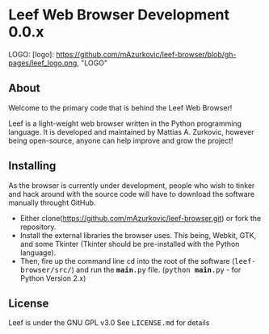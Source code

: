 Leef Web Browser Development 0.0.x
==================================

LOGO:
[logo]: https://github.com/mAzurkovic/leef-browser/blob/gh-pages/leef_logo.png, "LOGO"

About
-----
Welcome to the primary code that is behind the Leef Web Browser!

Leef is a light-weight web browser written in the Python programming language.
It is developed and maintained by Mattias A. Zurkovic, however being open-source, anyone can help improve and grow the project!

Installing
----------
As the browser is currently under development, people who wish to tinker and hack around with the source code will have to download the software manually throught GitHub.

* Either clone(https://github.com/mAzurkovic/leef-browser.git) or fork the repository.
* Install the external libraries the browser uses. This being, Webkit, GTK, and some Tkinter (Tkinter should be pre-installed with the Python language).
* Then, fire up the command line <tt>cd</tt> into the root of the software (<tt>leef-browser/src/</tt>) and run the <tt>__main__.py</tt> file. (<tt>python __main__.py</tt> - for Python Version 2.x)

License
-------
Leef is under the GNU GPL v3.0
See <tt>LICENSE.md</tt> for details
